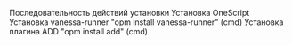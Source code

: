 Последовательность действий установки
Установка OneScript
Установка vanessa-runner "opm install vanessa-runner" (cmd)
Установка плагина ADD "opm install add" (cmd)
